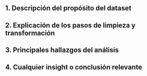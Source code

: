 ## 1. Descripción del propósito del dataset

## 2. Explicación de los pasos de limpieza y transformación

## 3. Principales hallazgos del análisis

## 4. Cualquier insight o conclusión relevante